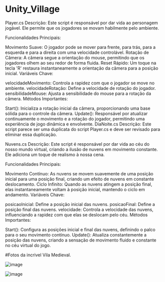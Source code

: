 # Unity_Village
Player.cs
Descrição:
Este script é responsável por dar vida ao personagem jogável. Ele permite que os jogadores se movam habilmente pelo ambiente.

Funcionalidades Principais:

Movimento Suave: O jogador pode se mover para frente, para trás, para a esquerda e para a direita com uma velocidade controlável.
Rotação de Câmera: A câmera segue a orientação do mouse, permitindo que os jogadores olhem ao seu redor de forma fluida.
Reset Rápido: Um toque na tecla 'R' restaura instantaneamente a orientação da câmera para a posição inicial.
Variáveis Chave:

velocidadeMovimento: Controla a rapidez com que o jogador se move no ambiente.
velocidadeRotação: Define a velocidade de rotação do jogador.
sensibilidadeMouse: Ajusta a sensibilidade do mouse para a rotação da câmera.
Métodos Importantes:

Start(): Inicializa a rotação inicial da câmera, proporcionando uma base sólida para o controle da câmera.
Update(): Responsável por atualizar continuamente o movimento e a rotação do jogador, permitindo uma experiência de jogo dinâmica e envolvente.
DiaNoite.cs
Descrição:
Este script parece ser uma duplicata do script Player.cs e deve ser revisado para eliminar essa duplicação.

Nuvens.cs
Descrição:
Este script é responsável por dar vida ao céu do nosso mundo virtual, criando a ilusão de nuvens em movimento constante. Ele adiciona um toque de realismo à nossa cena.

Funcionalidades Principais:

Movimento Contínuo: As nuvens se movem suavemente de uma posição inicial para uma posição final, criando um efeito de nuvens em constante deslocamento.
Ciclo Infinito: Quando as nuvens atingem a posição final, elas instantaneamente voltam à posição inicial, mantendo o ciclo em andamento.
Variáveis Chave:

posicaoInicial: Define a posição inicial das nuvens.
posicaoFinal: Define a posição final das nuvens.
velocidade: Controla a velocidade das nuvens, influenciando a rapidez com que elas se deslocam pelo céu.
Métodos Importantes:

Start(): Configura as posições inicial e final das nuvens, definindo o palco para o seu movimento contínuo.
Update(): Atualiza constantemente a posição das nuvens, criando a sensação de movimento fluido e constante no céu virtual do jogo.

#Fotos da incrivel Vila Medieval.

![image](https://github.com/Patrick-Augusto/Unity_Village/assets/79328506/6c7d43ea-003f-42d3-8346-5c33cbf99d8c)

![image](https://github.com/Patrick-Augusto/Unity_Village/assets/79328506/8b28e4f0-005a-422a-b244-a52467c991c6)
